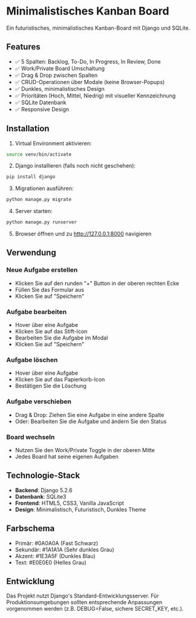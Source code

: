 # Minimalistisches Kanban Board

Ein futuristisches, minimalistisches Kanban-Board mit Django und SQLite.

## Features

- ✅ 5 Spalten: Backlog, To-Do, In Progress, In Review, Done
- ✅ Work/Private Board Umschaltung
- ✅ Drag & Drop zwischen Spalten
- ✅ CRUD-Operationen über Modale (keine Browser-Popups)
- ✅ Dunkles, minimalistisches Design
- ✅ Prioritäten (Hoch, Mittel, Niedrig) mit visueller Kennzeichnung
- ✅ SQLite Datenbank
- ✅ Responsive Design

## Installation

1. Virtual Environment aktivieren:
```bash
source venv/bin/activate
```

2. Django installieren (falls noch nicht geschehen):
```bash
pip install django
```

3. Migrationen ausführen:
```bash
python manage.py migrate
```

4. Server starten:
```bash
python manage.py runserver
```

5. Browser öffnen und zu http://127.0.0.1:8000 navigieren

## Verwendung

### Neue Aufgabe erstellen
- Klicken Sie auf den runden "+" Button in der oberen rechten Ecke
- Füllen Sie das Formular aus
- Klicken Sie auf "Speichern"

### Aufgabe bearbeiten
- Hover über eine Aufgabe
- Klicken Sie auf das Stift-Icon
- Bearbeiten Sie die Aufgabe im Modal
- Klicken Sie auf "Speichern"

### Aufgabe löschen
- Hover über eine Aufgabe
- Klicken Sie auf das Papierkorb-Icon
- Bestätigen Sie die Löschung

### Aufgabe verschieben
- Drag & Drop: Ziehen Sie eine Aufgabe in eine andere Spalte
- Oder: Bearbeiten Sie die Aufgabe und ändern Sie den Status

### Board wechseln
- Nutzen Sie den Work/Private Toggle in der oberen Mitte
- Jedes Board hat seine eigenen Aufgaben

## Technologie-Stack

- **Backend**: Django 5.2.6
- **Datenbank**: SQLite3
- **Frontend**: HTML5, CSS3, Vanilla JavaScript
- **Design**: Minimalistisch, Futuristisch, Dunkles Theme

## Farbschema

- Primär: #0A0A0A (Fast Schwarz)
- Sekundär: #1A1A1A (Sehr dunkles Grau)
- Akzent: #1E3A5F (Dunkles Blau)
- Text: #E0E0E0 (Helles Grau)

## Entwicklung

Das Projekt nutzt Django's Standard-Entwicklungsserver. Für Produktionsumgebungen sollten entsprechende Anpassungen vorgenommen werden (z.B. DEBUG=False, sichere SECRET_KEY, etc.).